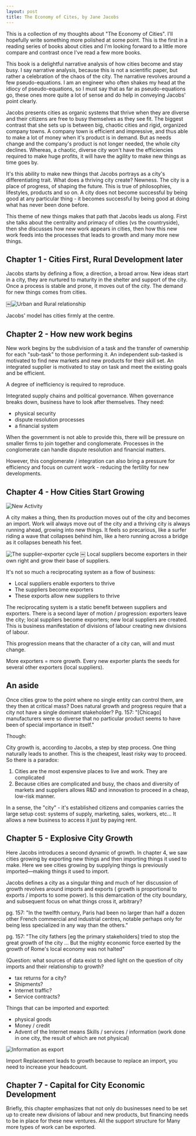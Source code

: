 ```yaml
---
layout: post
title: The Economy of Cites, by Jane Jacobs
---
```


This is a collection of my thoughts about "The Economy of Cities". I'll hopefully write something more polished at some point. This is the first in a reading series of books about cities and I'm looking forward to a little more compare and contrast once I've read a few more books.

This book is a delightful narrative analysis of how cities become and stay busy. I say narrative analysis, because this is not a scientific paper, but rather a celebration of the chaos of the city. The narrative revolves around a few pseudo-equations. I am an engineer who often shakes my head at the idiocy of pseudo-equations, so I must say that as far as pseudo-equations go, these ones more quite a lot of sense and do help in conveying Jacobs' point clearly.

Jacobs presents cities as organic systems that thrive when they are diverse and their citizens are free to busy themselves as they see fit. The biggest contrast that she sets up is between big, chaotic cities and rigid, organized company towns. A company town is efficient and impressive, and thus able to make a lot of money when it's product is in demand. But as needs change and the company's product is not longer needed, the whole city declines. Whereas, a chaotic, diverse city won't have the efficiencies required to make huge profits, it will have the agility to make new things as time goes by.

It's this ability to make new things that Jacobs portrays as a city's differentiating trait. What does a thriving city create? Newness. The city is a place of progress, of shaping the future. This is true of philosophies, lifestyles, products and so on. A city does not become successful by being good at any particular thing - it becomes successful by being good at doing what has never been done before.

This theme of new things makes that path that Jacobs leads us along. First she talks about the centrality and primacy of cities (vs the countryside), then she discusses how new work appears in cities, then how this new work feeds into the processes that leads to growth and many more new things. 

## Chapter 1 - Cities First, Rural Development later

Jacobs starts by defining a flow, a direction, a broad arrow. New ideas start in a city, they are nurtured to maturity in the shelter and support of the city. Once a process is stable and prone, it moves out of the city. The demand for new things comes from cities.

￼![Urban and Rural relationship](/images/urban-rural.png)

Jacobs' model has cities firmly at the centre.

## Chapter 2 - How new work begins

New work begins by the subdivision of a task and the transfer of ownership for each "sub-task" to those performing it. An independent sub-tasked is motivated to find new markets and new products for their skill set. An integrated supplier is motivated to stay on task and meet the existing goals and be efficient.

A degree of inefficiency is required to reproduce.

Integrated supply chains and political governance. When governance breaks down, business have to look after themselves. They need:
* physical security
* dispute resolution processes
* a financial system

When the government is not able to provide this, there will be pressure on smaller firms to join together and conglomerate. Processes in the conglomerate can handle dispute resolution and financial matters.

However, this conglomerate / integration can also bring a pressure for efficiency and focus on current work - reducing the fertility for new developments.

## Chapter 4 - How Cities Start Growing

![New Activity](/images/new-activity.png)

A city makes a thing, then its production moves out of the city and becomes an import. Work will always move out of the city and a thriving city is always running ahead, growing into new things. It feels so precarious, like a surfer riding a wave that collapses behind him, like a hero running across a bridge as it collapses beneath his feet.

![The supplier-exporter cycle](/images/supplier-exporter-cycle.png)
￼
Local suppliers become exporters in their own right and grow their base of suppliers.

It's not so much a reciprocating system as a flow of business:
* Local suppliers enable exporters to thrive
* The suppliers become exporters
* These exports allow new suppliers to thrive

The reciprocating system is a static benefit between suppliers and exporters. There is a second layer of motion / progression: exporters leave the city; local suppliers become exporters; new local suppliers are created. This is business manifestation of divisions of labour creating new divisions of labour.

This progression means that the character of a city can, will and must change.

More exporters = more growth. Every new exporter plants the seeds for several other exporters (local suppliers).

## An aside

Once cities grow to the point where no single entity can control them, are they then at critical mass? Does natural growth and progress require that a city not have a single dominant stakeholder? Pg. 157: "[Chicago] manufacturers were so diverse that no particular product seems to have been of special importance in itself."

Though: 

City growth is, according to Jacobs, a step by step process. One thing naturally leads to another. This is the cheapest, least risky way to proceed. So there is a paradox:
1. Cities are the most expensive places to live and work. They are complicated
2. Because cities are complicated and busy, the chaos and diversity of markets and suppliers allows R&D and innovation to proceed in a cheap, low-risk manner.

In a sense, the "city" - it's established citizens and companies carries the large setup cost: systems of supply, marketing, sales, workers, etc... It allows a new business to access it just by paying rent.

## Chapter 5 - Explosive City Growth

Here Jacobs introduces a second dynamic of growth. In chapter 4, we saw cities growing by exporting new things and then importing things it used to make. Here we see cities growing by supplying things is previously imported—making things it used to import.

Jacobs defines a city as a singular thing and much of her discussion of growth revolves around imports and exports ( growth is proportional to exports / imports to some power). Is this demarcation of the city boundary, and subsequent focus on what things cross it, arbitrary?

pg. 157: "In the twelfth century, Paris had been no larger than half a dozen other French commercial and industrial centres, notable perhaps only for being less specialized in any way than the others."

pg. 157: "The city fathers [eg the primary stakeholders] tried to stop the great growth of the city ... But the mighty economic force exerted by the growth of Rome's local economy was not halted"

(Question: what sources of data exist to shed light on the question of city imports and their relationship to growth?
* tax returns for a city?
* Shipments?
* Internet traffic?
* Service contracts?

Things that can be imported and exported:
* physical goods
* Money / credit
* Advent of the Internet means Skills / services / information (work done in one city, the result of which are not physical)

![Information as export](/images/info-cash.png)

Import Replacement leads to growth because to replace an import, you need to increase your headcount.

## Chapter 7 - Capital for City Economic Development

Briefly, this chapter emphasizes that not only do businesses need to be set up to create new divisions of labour and new products, but financing needs to be in place for these new ventures. All the support structure for 
Many more types of work can be exported.
